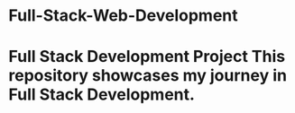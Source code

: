 # Full-Stack-Web-Development
# Full Stack Development Project  This repository showcases my journey in Full Stack Development.
